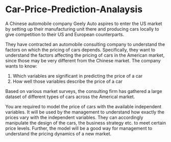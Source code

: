 # Car-Price-Prediction-Analaysis
A Chinese automobile company Geely Auto aspires to enter the US market by setting up their manufacturing unit there and producing cars locally to give competition to their US and European counterparts.  

They have contracted an automobile consulting company to understand the factors on which the pricing of cars depends. Specifically, they want to understand the factors affecting the pricing of cars in the American market, since those may be very different from the Chinese market. The company wants to know:  

1) Which variables are significant in predicting the price of a car 
2) How well those variables describe the price of a car 

Based on various market surveys, the consulting firm has gathered a large dataset of different types of cars across the Americal market.

You are required to model the price of cars with the available independent variables. It will be used by the management to understand how exactly the prices vary with the independent variables. They can accordingly manipulate the design of the cars, the business strategy etc. to meet certain price levels. Further, the model will be a good way for management to understand the pricing dynamics of a new market.

